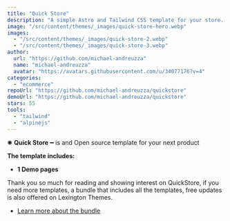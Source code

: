 ```yaml
---
title: "Quick Store"
description: "A simple Astro and Tailwind CSS template for your store. Embed products from services like Gumroad or Lemonsqueezy."
image: "/src/content/themes/_images/quick-store-hero.webp"
images:
  - "/src/content/themes/_images/quick-store-2.webp"
  - "/src/content/themes/_images/quick-store-3.webp"
author:
  url: "https://github.com/michael-andreuzza"
  name: "michael-andreuzza"
  avatar: "https://avatars.githubusercontent.com/u/34077176?v=4"
categories:
  - "ecommerce"
repoUrl: "https://github.com/michael-andreuzza/quickstore"
demoUrl: "https://github.com/michael-andreuzza/quickstore"
stars: 55
tools:
  - "tailwind"
  - "alpinejs"
---
```


<p>✺&nbsp;<strong>Quick Store</strong>&nbsp;━&nbsp;is and Open source template for your next product</p>
<p><strong>The template includes:</strong></p>
<ul>
   <li><strong>1 Demo pages</strong></li>

</ul>

<p>Thank you so much for reading and showing interest on QuickStore, if you need more templates, a bundle that includes all the templates, free updates is also offered on Lexington Themes.&nbsp;</p>
<ul>
   <li><a href="https://lexingtonthemes.com/pricing/" rel="noopener noreferrer" target="_blank" >Learn more about the bundle</a></li>
</ul>
